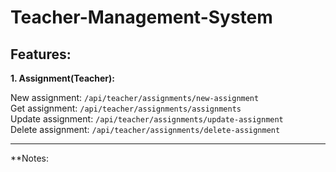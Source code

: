 # Teacher-Management-System

Features:
----
**1. Assignment(Teacher):**

New assignment: `/api/teacher/assignments/new-assignment`<br/>
Get assignment: `/api/teacher/assignments/assignments`<br/>
Update assignment: `/api/teacher/assignments/update-assignment`<br/>
Delete assignment: `/api/teacher/assignments/delete-assignment`
******
**Notes: 
